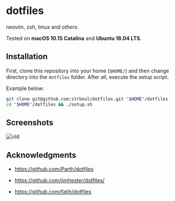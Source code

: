 # dotfiles

neovim, zsh, tmux and *others*.

Tested on **macOS 10.15 Catalina** and **Ubuntu 18.04 LTS**.

## Installation

First, clone this repository into your home (`$HOME/`) and then change
directory into the `dotfiles` folder. After all, execute the setup script.

Example below:

```bash
git clone git@github.com:strboul/dotfiles.git "$HOME"/dotfiles
cd "$HOME"/dotfiles && ./setup.sh
```

## Screenshots

![old](https://user-images.githubusercontent.com/25015317/85949176-8f8d9200-b955-11ea-98c9-ff3d635df2f2.png)

## Acknowledgments

+ https://github.com/Parth/dotfiles

+ https://github.com/jimhester/dotfiles/

+ https://github.com/fatih/dotfiles
